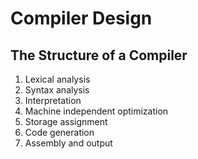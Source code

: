 # Compiler Design
## The Structure of a Compiler

1. Lexical analysis
1. Syntax analysis
1. Interpretation
1. Machine independent optimization
1. Storage assignment
1. Code generation
1. Assembly and output
